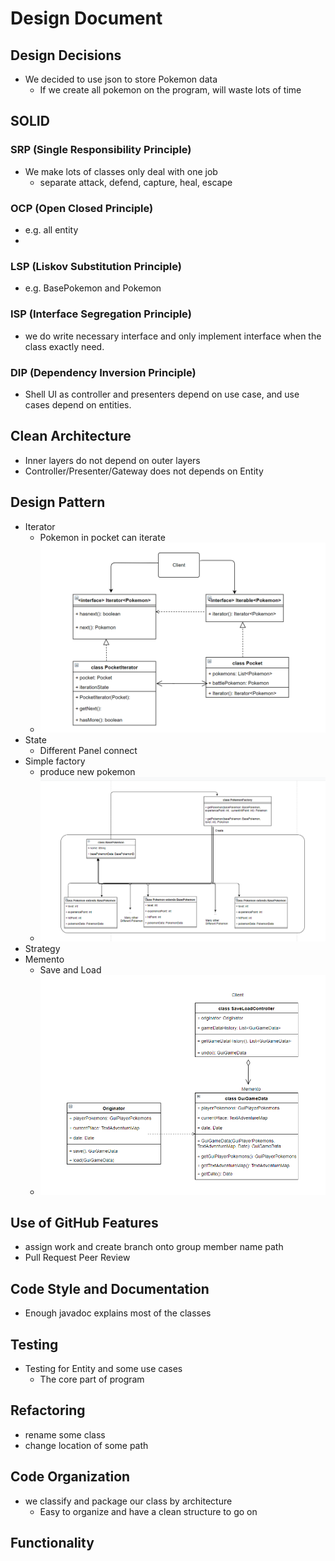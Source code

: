 # Design Document

## Design Decisions

- We decided to use json to store Pokemon data
    - If we create all pokemon on the program, will waste lots of time

## SOLID

### SRP (Single Responsibility Principle)

- We make lots of classes only deal with one job
    - separate attack, defend, capture, heal, escape

### OCP (Open Closed Principle)

- e.g. all entity
-

### LSP (Liskov Substitution Principle)

- e.g. BasePokemon and Pokemon

### ISP (Interface Segregation Principle)

- we do write necessary interface and only implement interface when the class exactly need.

### DIP (Dependency Inversion Principle)

- Shell UI as controller and presenters depend on use case, and use cases depend on entities.

## Clean Architecture

- Inner layers do not depend on outer layers
- Controller/Presenter/Gateway does not depends on Entity

## Design Pattern

- Iterator
    - Pokemon in pocket can iterate
    - ![Preview](https://github.com/CSC207-UofT/course-project-jerry-text-adventure/blob/main/phase2/img/Iterator%20Design%20UML.png?raw=true)
- State
    - Different Panel connect
- Simple factory
    - produce new pokemon
    - ![Preview](https://github.com/CSC207-UofT/course-project-jerry-text-adventure/blob/main/phase2/img/Simple%20Factory%20Design%20UML.png?raw=true)
- Strategy
- Memento
    - Save and Load
    - ![Preview](https://github.com/CSC207-UofT/course-project-jerry-text-adventure/blob/main/phase2/img/Memento%20Design%20UML.png?raw=true)

## Use of GitHub Features

- assign work and create branch onto group member name path
- Pull Request Peer Review

## Code Style and Documentation

- Enough javadoc explains most of the classes

## Testing

- Testing for Entity and some use cases
    - The core part of program

## Refactoring

- rename some class
- change location of some path

## Code Organization

- we classify and package our class by architecture
    - Easy to organize and have a clean structure to go on

## Functionality